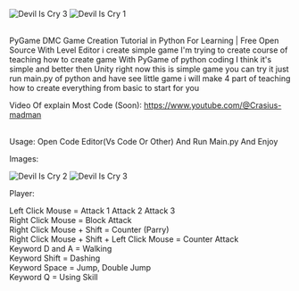 ![Devil Is Cry 3](https://github.com/user-attachments/assets/71826e41-90c2-41aa-8453-009a44bb030b) ![Devil Is Cry 1](https://github.com/user-attachments/assets/c95d3066-28cd-4da8-a2ba-ca0fbafa796d) <br>
 <br>

PyGame DMC Game Creation Tutorial in Python For Learning | Free Open Source With Level Editor
i create simple game I'm trying to create course of teaching how to create game With PyGame of python coding I think it's simple and better then Unity right now this is simple game you can try it just run main.py of python and have see little game i will make 4 part of teaching how to create everything from basic to start for you

Video Of explain Most Code (Soon):
https://www.youtube.com/@Crasius-madman <br> <br>

Usage: Open Code Editor(Vs Code Or Other) And Run Main.py And Enjoy <br>

Images: <br>

![Devil Is Cry 2](https://github.com/user-attachments/assets/28fbcbd1-ef15-47fd-808d-40bcb39720b6)
![Devil Is Cry 3](https://github.com/user-attachments/assets/7ba3f2ce-f208-4c7d-92bd-aa7434601da8)



Player:

Left Click Mouse = Attack 1 Attack 2 Attack 3 <br>
Right Click Mouse = Block Attack  <br>
Right Click Mouse + Shift = Counter (Parry) <br>
Right Click Mouse + Shift + Left Click Mouse = Counter Attack <br>
Keyword D and A = Walking <br>
Keyword Shift = Dashing <br>
Keyword Space = Jump, Double Jump <br>
Keyword Q = Using Skill <br>
